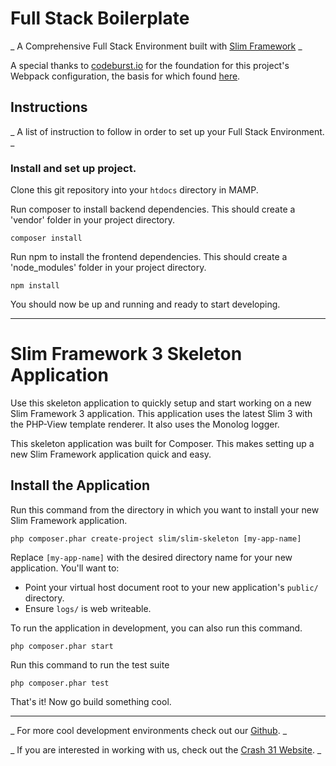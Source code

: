 # Full Stack Boilerplate

_ A Comprehensive Full Stack Environment built with [Slim Framework](https://www.slimframework.com/) _

A special thanks to [codeburst.io](https://codeburst.io/) for the foundation for this project's Webpack configuration, the basis for which found [here](https://codeburst.io/easy-guide-for-webpack-2-0-from-scratch-fe508a3ce44e).

## Instructions

_ A list of instruction to follow in order to set up your Full Stack Environment. _

### Install and set up project.

Clone this git repository into your `htdocs` directory in MAMP.

Run composer to install backend dependencies. This should create a 'vendor' folder in your project directory.

  ```
  composer install
  ```

Run npm to install the frontend dependencies. This should create a 'node_modules' folder in your project directory.

  ```
  npm install
  ```

You should now be up and running and ready to start developing.



---

# Slim Framework 3 Skeleton Application

Use this skeleton application to quickly setup and start working on a new Slim Framework 3 application. This application uses the latest Slim 3 with the PHP-View template renderer. It also uses the Monolog logger.

This skeleton application was built for Composer. This makes setting up a new Slim Framework application quick and easy.

## Install the Application

Run this command from the directory in which you want to install your new Slim Framework application.

    php composer.phar create-project slim/slim-skeleton [my-app-name]

Replace `[my-app-name]` with the desired directory name for your new application. You'll want to:

* Point your virtual host document root to your new application's `public/` directory.
* Ensure `logs/` is web writeable.

To run the application in development, you can also run this command.

	php composer.phar start

Run this command to run the test suite

	php composer.phar test

That's it! Now go build something cool.

---

_ For more cool development environments check out our [Github](https://github.com/crash31). _

_ If you are interested in working with us, check out the [Crash 31 Website](https://crash31.com/). _
